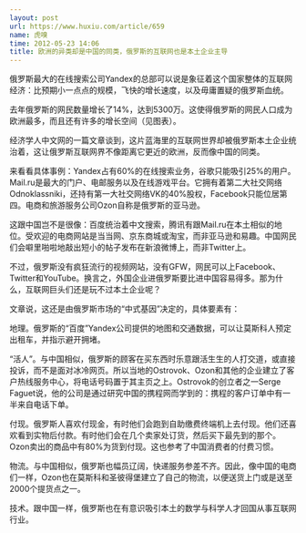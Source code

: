 ```yaml
---
layout: post
url: https://www.huxiu.com/article/659
name: 虎嗅
time: 2012-05-23 14:06
title: 欧洲的异类却是中国的同类，俄罗斯的互联网也是本土企业主导
---
```

俄罗斯最大的在线搜索公司Yandex的总部可以说是象征着这个国家整体的互联网经济：比预期小一点点的规模，飞快的增长速度，以及毋庸置疑的俄罗斯血统。

去年俄罗斯的网民数量增长了14%，达到5300万。这使得俄罗斯的网民人口成为欧洲最多，而且还有许多的增长空间（见图表）。

经济学人中文网的一篇文章谈到，这片蓝海里的互联网世界却被俄罗斯本土企业统治着，这让俄罗斯互联网界不像距离它更近的欧洲，反而像中国的同类。

来看看具体事例：Yandex占有60%的在线搜索业务，谷歌只能吸引25%的用户。Mail.ru是最大的门户、电邮服务以及在线游戏平台。它拥有着第二大社交网络Odnoklassniki，还持有第一大社交网络VK的40%股权，Facebook只能位居第四。电商和旅游服务公司Ozon自称是俄罗斯的亚马逊。

这跟中国岂不是很像：百度统治着中文搜索，腾讯有跟Mail.ru在本土相似的地位。受欢迎的电商网站是当当网、京东商城或淘宝，而非亚马逊和易趣。中国网民们会噼里啪啦地敲出短小的帖子发布在新浪微博上，而非Twitter上。

不过，俄罗斯没有疯狂流行的视频网站，没有GFW，网民可以上Facebook、Twitter和YouTube。换言之，外国企业进俄罗斯要比进中国容易得多。那为什么，互联网巨头们还是玩不过本土企业呢？

文章说，这还是由俄罗斯市场的“中式基因”决定的，具体要素有：

地理。俄罗斯的“百度”Yandex公司提供的地图和交通数据，可以让莫斯科人预定出租车，并指示避开拥堵。

“活人”。与中国相似，俄罗斯的顾客在买东西时乐意跟活生生的人打交道，或直接投诉，而不是面对冰冷网页。所以当地的Ostrovok、Ozon和其他的企业建立了客户热线服务中心，将电话号码置于其主页之上。Ostrovok的创立者之一Serge Faguet说，他的公司是通过研究中国的携程网而学到的：携程的客户订单中有一半来自电话下单。

付现。俄罗斯人喜欢付现金，有时他们会跑到自助缴费终端机上去付现。他们还喜欢看到实物后付款。有时他们会在几个卖家处订货，然后买下最先到的那个。Ozon卖出的商品中有80%为货到付现。这也参考了中国消费者的付费习惯。

物流。与中国相似，俄罗斯也幅员辽阔，快递服务参差不齐。因此，像中国的电商们一样，Ozon也在莫斯科和圣彼得堡建立了自己的物流，以便送货上门或是送至2000个提货点之一。

技术。跟中国一样，俄罗斯也在有意识吸引本土的数学与科学人才回国从事互联网行业。


